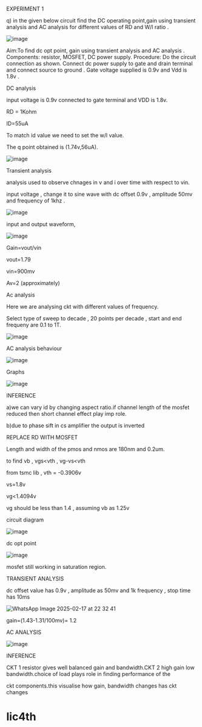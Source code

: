 
EXPERIMENT 1

q) in the given below circuit find the DC operating point,gain using transient analysis and AC analysis for different values of RD and W/l ratio .

 ![image](https://github.com/user-attachments/assets/e24d01dd-3817-4812-8027-e1ef4ba223b1)

Aim:To find dc opt point, gain using transient analysis and AC analysis .
Components: resistor, MOSFET, DC power supply.
Procedure:
 Do the circuit connection as shown.
Connect dc power supply to gate and drain terminal and connect source to ground .
Gate voltage supplied is 0.9v and Vdd is 1.8v .

DC analysis 

input voltage is 0.9v connected to gate terminal and VDD is 1.8v.

RD = 1Kohm

ID=55uA

To match id value we need to set the w/l value.



The q point obtained is (1.74v,56uA).

![image](https://github.com/user-attachments/assets/967d9c7d-c88a-48ad-b364-f7132056c87c)


Transient analysis 

analysis used to observe chnages in v and i over time with respect to vin.

input voltage , change it to sine wave with dc offset 0.9v , amplitude 50mv and frequency of 1khz .

![image](https://github.com/user-attachments/assets/5986382a-a277-4c75-9144-914b82291e07)

input and output waveform,

![image](https://github.com/user-attachments/assets/b6d81f1c-3b19-4c33-a119-0613d4613e9b)

Gain=vout/vin

vout=1.79

vin=900mv

Av=2 (approximately)

Ac analysis 

Here we are analysing ckt with different values of frequency.

Select type of sweep to decade , 20 points per decade , start and end frequeny are 0.1 to 1T.

![image](https://github.com/user-attachments/assets/63bafc40-9279-49ba-a236-5c2cd951b9ed)

AC analysis behaviour

![image](https://github.com/user-attachments/assets/25e6f5a1-e877-459c-90ce-ba2cf69ae624)

Graphs

![image](https://github.com/user-attachments/assets/c6f1c7d7-887e-4882-ae6a-6e48442a27b4)

INFERENCE

a)we can vary id by changing aspect ratio.if channel length of the mosfet reduced then short channel effect play imp role.

b)due to phase sift in cs amplifier the output is inverted 



REPLACE RD WITH MOSFET

Length and width of the pmos and nmos are 180nm and 0.2um.

to find vb , vgs<vth , vg-vs<vth

from tsmc lib , vth = -0.3906v

vs=1.8v

vg<1.4094v

vg should be less than 1.4 , assuming vb as 1.25v

circuit diagram

![image](https://github.com/user-attachments/assets/e4791b32-bf8c-477d-9ff2-410734482fdb)

dc opt point

![image](https://github.com/user-attachments/assets/ea57971e-2652-4a8e-b572-19609517371e)

mosfet still working in saturation region.

TRANSIENT ANALYSIS 

dc offset value has 0.9v , amplitude as 50mv and 1k frequency , stop time has 10ms

![WhatsApp Image 2025-02-17 at 22 32 41](https://github.com/user-attachments/assets/28fb2540-4964-4807-9772-0d89909ebf49)

gain=(1.43-1.31/100mv)= 1.2

AC ANALYSIS

![image](https://github.com/user-attachments/assets/bf5ecf59-97ac-443a-84a6-af0b0435da45)

INFERENCE

 CKT 1 resistor gives well balanced gain and bandwidth.CKT 2 high gain low bandwidth.choice of load plays role in finding performance of the 

 ckt components.this visualise how gain, bandwidth changes has ckt changes
























# lic4th

